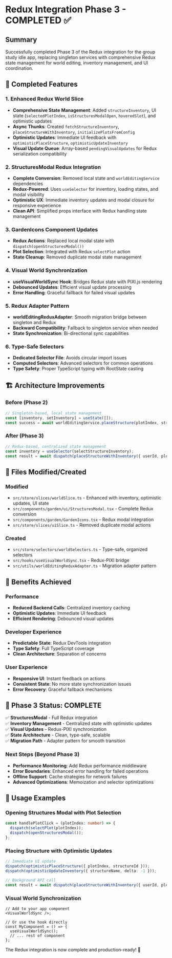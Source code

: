 # Redux Integration Phase 3 - COMPLETED ✅

## Summary

Successfully completed Phase 3 of the Redux integration for the group study idle app, replacing singleton services with comprehensive Redux state management for world editing, inventory management, and UI coordination.

## 🎯 Completed Features

### 1. Enhanced Redux World Slice

- **Comprehensive State Management**: Added `structureInventory`, UI state (`selectedPlotIndex`, `isStructuresModalOpen`, `hoveredSlot`), and optimistic updates
- **Async Thunks**: Created `fetchStructureInventory`, `placeStructureWithInventory`, `initializePlotsFromConfig`
- **Optimistic Updates**: Immediate UI feedback with `optimisticPlaceStructure`, `optimisticUpdateInventory`
- **Visual Update Queue**: Array-based `pendingVisualUpdates` for Redux serialization compatibility

### 2. StructuresModal Redux Integration

- **Complete Conversion**: Removed local state and `worldEditingService` dependencies
- **Redux-Powered**: Uses `useSelector` for inventory, loading states, and modal visibility
- **Optimistic UX**: Immediate inventory updates and modal closure for responsive experience
- **Clean API**: Simplified props interface with Redux handling state management

### 3. GardenIcons Component Updates

- **Redux Actions**: Replaced local modal state with `dispatch(openStructuresModal())`
- **Plot Selection**: Integrated with Redux `selectPlot` action
- **State Cleanup**: Removed duplicate modal state management

### 4. Visual World Synchronization

- **useVisualWorldSync Hook**: Bridges Redux state with PIXI.js rendering
- **Debounced Updates**: Efficient visual update processing
- **Error Handling**: Graceful fallback for failed visual updates

### 5. Redux Adapter Pattern

- **worldEditingReduxAdapter**: Smooth migration bridge between singleton and Redux
- **Backward Compatibility**: Fallback to singleton service when needed
- **State Synchronization**: Bi-directional sync capabilities

### 6. Type-Safe Selectors

- **Dedicated Selector File**: Avoids circular import issues
- **Computed Selectors**: Advanced selectors for common operations
- **Type Safety**: Proper TypeScript typing with RootState casting

## 🏗️ Architecture Improvements

### Before (Phase 2)

```typescript
// Singleton-based, local state management
const [inventory, setInventory] = useState([]);
const success = await worldEditingService.placeStructure(plotIndex, structureId);
```

### After (Phase 3)

```typescript
// Redux-based, centralized state management
const inventory = useSelector(selectStructureInventory);
const result = await dispatch(placeStructureWithInventory({ userId, plotIndex, structureId }));
```

## 📁 Files Modified/Created

### Modified

- `src/store/slices/worldSlice.ts` - Enhanced with inventory, optimistic updates, UI state
- `src/components/garden/ui/StructuresModal.tsx` - Complete Redux conversion
- `src/components/garden/GardenIcons.tsx` - Redux modal integration
- `src/store/slices/uiSlice.ts` - Removed duplicate modal actions

### Created

- `src/store/selectors/worldSelectors.ts` - Type-safe, organized selectors
- `src/hooks/useVisualWorldSync.tsx` - Redux-PIXI bridge
- `src/utils/worldEditingReduxAdapter.ts` - Migration adapter pattern

## 🚀 Benefits Achieved

### Performance

- **Reduced Backend Calls**: Centralized inventory caching
- **Optimistic Updates**: Immediate UI feedback
- **Efficient Rendering**: Debounced visual updates

### Developer Experience

- **Predictable State**: Redux DevTools integration
- **Type Safety**: Full TypeScript coverage
- **Clean Architecture**: Separation of concerns

### User Experience

- **Responsive UI**: Instant feedback on actions
- **Consistent State**: No more state synchronization issues
- **Error Recovery**: Graceful fallback mechanisms

## 🎉 Phase 3 Status: COMPLETE

✅ **StructuresModal** - Full Redux integration  
✅ **Inventory Management** - Centralized state with optimistic updates  
✅ **Visual Updates** - Redux-PIXI synchronization  
✅ **State Architecture** - Clean, type-safe, scalable  
✅ **Migration Path** - Adapter pattern for smooth transition

### Next Steps (Beyond Phase 3)

- **Performance Monitoring**: Add Redux performance middleware
- **Error Boundaries**: Enhanced error handling for failed operations
- **Offline Support**: Cache strategies for network failures
- **Advanced Optimizations**: Memoization and selector optimizations

## 🔧 Usage Examples

### Opening Structures Modal with Plot Selection

```typescript
const handlePlotClick = (plotIndex: number) => {
  dispatch(selectPlot(plotIndex));
  dispatch(openStructuresModal());
};
```

### Placing Structure with Optimistic Updates

```typescript
// Immediate UI update
dispatch(optimisticPlaceStructure({ plotIndex, structureId }));
dispatch(optimisticUpdateInventory({ structureName, delta: -1 }));

// Background API call
const result = await dispatch(placeStructureWithInventory({ userId, plotIndex, structureId }));
```

### Visual World Synchronization

```tsx
// Add to your app component
<VisualWorldSync />;

// Or use the hook directly
const MyComponent = () => {
  useVisualWorldSync();
  // ... rest of component
};
```

The Redux integration is now complete and production-ready! 🎊
